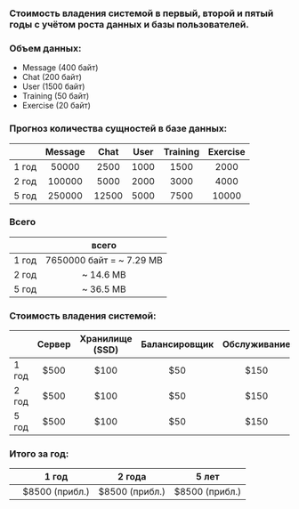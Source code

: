 ### Cтоимость владения системой в первый, второй и пятый годы с учётом роста данных и базы пользователей.

### Объем данных:

- Message (400 байт)
- Chat (200 байт)
- User (1500 байт)
- Training (50 байт)
- Exercise (20 байт)

### Прогноз количества сущностей в базе данных:

|      | Message |  Chat  |  User  | Training | Exercise |
|------|:-------:|:------:|:------:|:--------:|:--------:|
| 1 год | 50000   | 2500   | 1000   | 1500     | 2000     |
| 2 год | 100000  | 5000   | 2000   | 3000     | 4000     |
| 5 год | 250000  | 12500  | 5000   | 7500     | 10000    |

### Всего

|      |        всего         |
|------|:--------------------:|
| 1 год | 7650000 байт = ~ 7.29 MB |
| 2 год |        ~ 14.6 MB      |
| 5 год |        ~ 36.5 MB      |

### Стоимость владения системой:

|      | Сервер | Хранилище (SSD) | Балансировщик | Обслуживание |
|------|:------:|:---------------:|:-------------:|:------------:|
| 1 год |  $500  |       $100      |      $50      |     $150     |
| 2 год |  $500  |       $100      |      $50      |     $150     |
| 5 год |  $500  |       $100      |      $50      |     $150     |

### Итого за год:

|      |      1 год      |      2 года     |      5 лет      |
|------|:---------------:|:---------------:|:---------------:|
|      | $8500 (прибл.) | $8500 (прибл.) | $8500 (прибл.) |